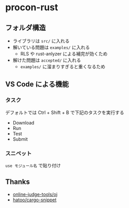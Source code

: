 # procon-rust

## フォルダ構造

- ライブラリは `src/` に入れる
- 解いている問題は `examples/` に入れる
  - RLS や rust-anlyzer による補完が効くため
- 解けた問題は `accepted/` に入れる
  - `examples/` に溜まりすぎると重くなるため

## VS Code による機能

### タスク

デフォルトでは Ctrl + Shift + B で下記のタスクを実行する

- Download
- Run
- Test
- Submit

### スニペット

`use モジュール名` で貼り付け

## Thanks

- [online-judge-tools/oj](https://github.com/online-judge-tools/oj)
- [hatoo/cargo-snippet](https://github.com/hatoo/cargo-snippet)
